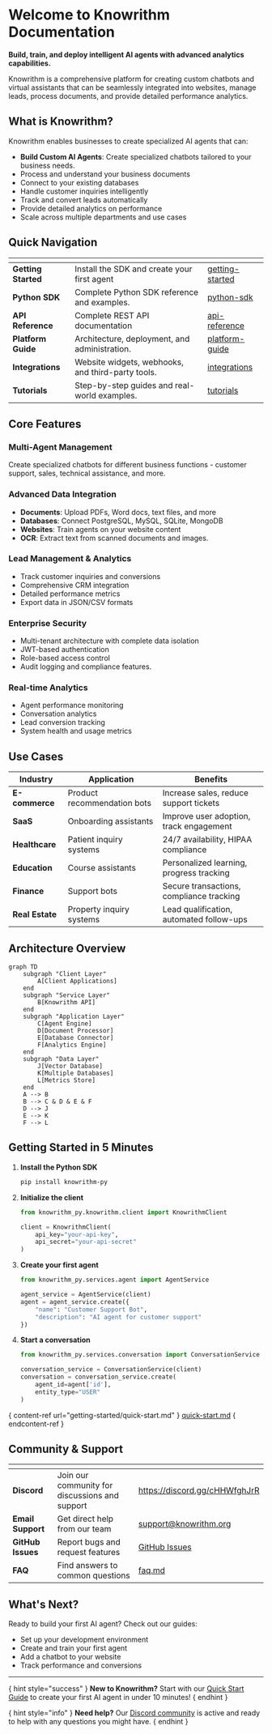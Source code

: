 # Welcome to Knowrithm Documentation

**Build, train, and deploy intelligent AI agents with advanced analytics capabilities.**

Knowrithm is a comprehensive platform for creating custom chatbots and virtual assistants that can be seamlessly integrated into websites, manage leads, process documents, and provide detailed performance analytics.

## What is Knowrithm?

Knowrithm enables businesses to create specialized AI agents that can:
- **Build Custom AI Agents**: Create specialized chatbots tailored to your business needs.
- Process and understand your business documents
- Connect to your existing databases
- Handle customer inquiries intelligently  
- Track and convert leads automatically
- Provide detailed analytics on performance
- Scale across multiple departments and use cases

## Quick Navigation

<table data-view="cards">
  <thead>
    <tr>
      <th></th>
      <th></th>
      <th data-hidden data-card-target data-type="content-ref"></th>
    </tr>
  </thead>
  <tbody>
    <tr>
      <td><strong>Getting Started</strong></td>
      <td>Install the SDK and create your first agent</td>
      <td><a href="getting-started/">getting-started</a></td>
    </tr>
    <tr>
      <td><strong>Python SDK</strong></td>
      <td>Complete Python SDK reference and examples.</td>
      <td><a href="python-sdk/">python-sdk</a></td>
    </tr>
    <tr>
      <td><strong>API Reference</strong></td>
      <td>Complete REST API documentation</td>
      <td><a href="api-reference/">api-reference</a></td>
    </tr>
    <tr>
      <td><strong>Platform Guide</strong></td>
      <td>Architecture, deployment, and administration.</td>
      <td><a href="platform-guide/">platform-guide</a></td>
    </tr>
    <tr>
      <td><strong>Integrations</strong></td>
      <td>Website widgets, webhooks, and third-party tools.</td>
      <td><a href="integrations/">integrations</a></td>
    </tr>
    <tr>
      <td><strong>Tutorials</strong></td>
      <td>Step-by-step guides and real-world examples.</td>
      <td><a href="tutorials/">tutorials</a></td>
    </tr>
  </tbody>
</table>

## Core Features

### Multi-Agent Management  
Create specialized chatbots for different business functions - customer support, sales, technical assistance, and more.

### Advanced Data Integration
- **Documents**: Upload PDFs, Word docs, text files, and more
- **Databases**: Connect PostgreSQL, MySQL, SQLite, MongoDB
- **Websites**: Train agents on your website content
- **OCR**: Extract text from scanned documents and images.

### Lead Management & Analytics
- Track customer inquiries and conversions
- Comprehensive CRM integration
- Detailed performance metrics
- Export data in JSON/CSV formats

### Enterprise Security  
- Multi-tenant architecture with complete data isolation
- JWT-based authentication
- Role-based access control
- Audit logging and compliance features.

### Real-time Analytics
- Agent performance monitoring
- Conversation analytics
- Lead conversion tracking
- System health and usage metrics

## Use Cases

| Industry | Application | Benefits |
|----------|-------------|----------|
| **E-commerce** | Product recommendation bots | Increase sales, reduce support tickets |
| **SaaS** | Onboarding assistants | Improve user adoption, track engagement |
| **Healthcare** | Patient inquiry systems | 24/7 availability, HIPAA compliance |
| **Education** | Course assistants | Personalized learning, progress tracking |
| **Finance** | Support bots | Secure transactions, compliance tracking |
| **Real Estate** | Property inquiry systems | Lead qualification, automated follow-ups |

## Architecture Overview

```mermaid
graph TD
    subgraph "Client Layer"
        A[Client Applications]
    end
    subgraph "Service Layer"
        B[Knowrithm API]
    end
    subgraph "Application Layer"
        C[Agent Engine]
        D[Document Processor]
        E[Database Connector]
        F[Analytics Engine]
    end
    subgraph "Data Layer"
        J[Vector Database]
        K[Multiple Databases]
        L[Metrics Store]
    end
    A --> B
    B --> C & D & E & F
    D --> J
    E --> K
    F --> L
```

## Getting Started in 5 Minutes

1. **Install the Python SDK**
   ```bash
   pip install knowrithm-py
   ```

2. **Initialize the client**
   ```python
   from knowrithm_py.knowrithm.client import KnowrithmClient
   
   client = KnowrithmClient(
       api_key="your-api-key",
       api_secret="your-api-secret"
   )
   ```

3. **Create your first agent**
   ```python
   from knowrithm_py.services.agent import AgentService
   
   agent_service = AgentService(client)
   agent = agent_service.create({
       "name": "Customer Support Bot",
       "description": "AI agent for customer support"
   })
   ```

4. **Start a conversation**
   ```python
   from knowrithm_py.services.conversation import ConversationService
   
   conversation_service = ConversationService(client)
   conversation = conversation_service.create(
       agent_id=agent['id'],
       entity_type="USER"
   )
   ```

{ content-ref url="getting-started/quick-start.md" }
[quick-start.md](getting-started/quick-start.md)
{ endcontent-ref }

## Community & Support

<table data-view="cards">
  <thead>
    <tr>
      <th></th>
      <th></th>
      <th data-hidden data-card-target data-type="content-ref"></th>
    </tr>
  </thead>
  <tbody>
    <tr>
      <td><strong>Discord</strong></td>
      <td>Join our community for discussions and support</td>
      <td><a href="https://discord.gg/cHHWfghJrR">https://discord.gg/cHHWfghJrR</a></td>
    </tr>
    <tr>
      <td><strong>Email Support</strong></td>
      <td>Get direct help from our team</td>
      <td><a href="mailto:support@knowrithm.org">support@knowrithm.org</a></td>
    </tr>
    <tr>
      <td><strong>GitHub Issues</strong></td>
      <td>Report bugs and request features</td>
      <td><a href="https://github.com/Knowrithm/knowrithm-py/issues">GitHub Issues</a></td>
    </tr>
    <tr>
      <td><strong>FAQ</strong></td>
      <td>Find answers to common questions</td>
      <td><a href="resources/faq.md">faq.md</a></td>
    </tr>
  </tbody>
</table>

## What's Next?

Ready to build your first AI agent? Check out our guides:

- Set up your development environment
- Create and train your first agent
- Add a chatbot to your website
- Track performance and conversions

---

{ hint style="success" }
**New to Knowrithm?** Start with our [Quick Start Guide](getting-started/quick-start.md) to create your first AI agent in under 10 minutes!
{ endhint }

{ hint style="info" }
**Need help?** Our [Discord community](https://discord.gg/cHHWfghJrR) is active and ready to help with any questions you might have.
{ endhint }